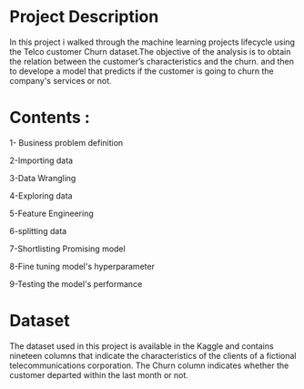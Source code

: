 # Project Description
In this project i walked through the machine learning projects lifecycle using the Telco customer Churn dataset.The objective of the analysis is to 
obtain the relation between the customer’s characteristics and the churn. and then to develope a model that predicts if the customer is going to churn the company's
services or not.

# Contents :
1- Business problem definition

2-Importing data

3-Data Wrangling

4-Exploring data

5-Feature Engineering

6-splitting data

7-Shortlisting Promising model

8-Fine tuning model's hyperparameter

9-Testing the model's performance


# Dataset
The dataset used in this project is available in the Kaggle and contains nineteen columns that indicate the characteristics of the clients of a fictional 
telecommunications corporation. The Churn column indicates whether the customer departed within the last month or not. 
